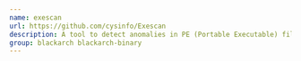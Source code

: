 ```yaml
---
name: exescan
url: https://github.com/cysinfo/Exescan
description: A tool to detect anomalies in PE (Portable Executable) files.
group: blackarch blackarch-binary
---
```

